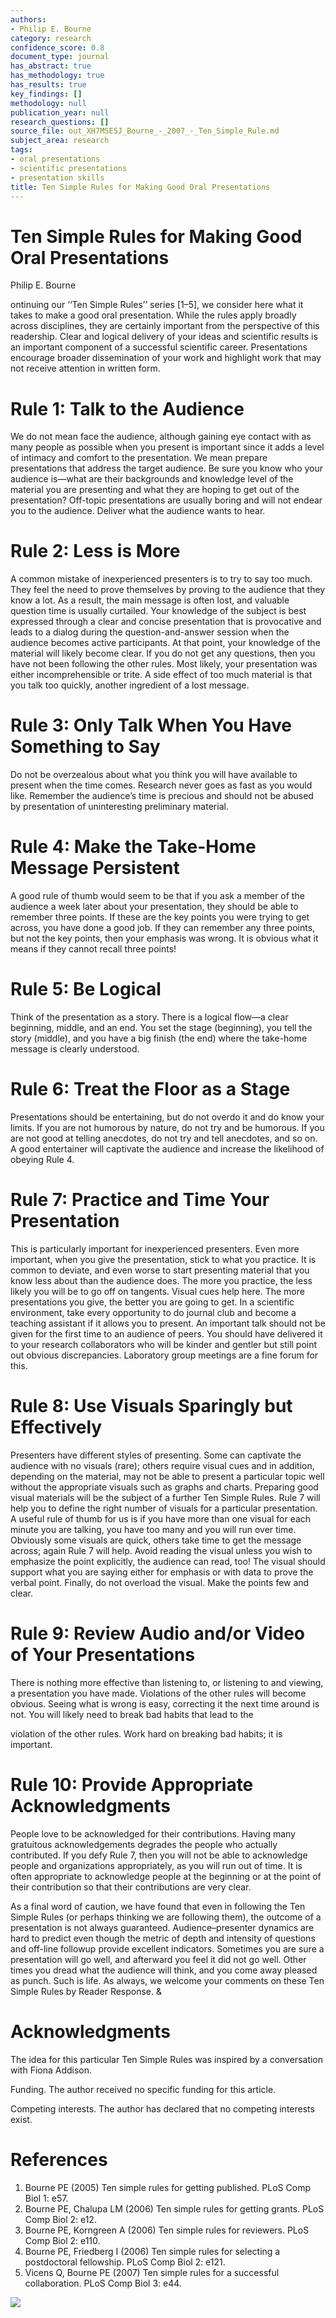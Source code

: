 ```yaml
---
authors:
- Philip E. Bourne
category: research
confidence_score: 0.8
document_type: journal
has_abstract: true
has_methodology: true
has_results: true
key_findings: []
methodology: null
publication_year: null
research_questions: []
source_file: out_XH7MSE5J_Bourne_-_2007_-_Ten_Simple_Rule.md
subject_area: research
tags:
- oral presentations
- scientific presentations
- presentation skills
title: Ten Simple Rules for Making Good Oral Presentations
---
```


# Ten Simple Rules for Making Good Oral Presentations

Philip E. Bourne

ontinuing our ‘‘Ten Simple Rules’’ series [1–5], we consider here what it takes to make a good oral presentation. While the rules apply broadly across disciplines, they are certainly important from the perspective of this readership. Clear and logical delivery of your ideas and scientific results is an important component of a successful scientific career. Presentations encourage broader dissemination of your work and highlight work that may not receive attention in written form.

# Rule 1: Talk to the Audience

We do not mean face the audience, although gaining eye contact with as many people as possible when you present is important since it adds a level of intimacy and comfort to the presentation. We mean prepare presentations that address the target audience. Be sure you know who your audience is—what are their backgrounds and knowledge level of the material you are presenting and what they are hoping to get out of the presentation? Off-topic presentations are usually boring and will not endear you to the audience. Deliver what the audience wants to hear.

# Rule 2: Less is More

A common mistake of inexperienced presenters is to try to say too much. They feel the need to prove themselves by proving to the audience that they know a lot. As a result, the main message is often lost, and valuable question time is usually curtailed. Your knowledge of the subject is best expressed through a clear and concise presentation that is provocative and leads to a dialog during the question-and-answer session when the audience becomes active participants. At that point, your knowledge of the material will likely become clear. If you do not get any questions, then you have not been following the other rules. Most likely, your presentation was either incomprehensible or trite. A side effect of too much material is that you talk too quickly, another ingredient of a lost message.

# Rule 3: Only Talk When You Have Something to Say

Do not be overzealous about what you think you will have available to present when the time comes. Research never goes as fast as you would like. Remember the audience’s time is precious and should not be abused by presentation of uninteresting preliminary material.

# Rule 4: Make the Take-Home Message Persistent

A good rule of thumb would seem to be that if you ask a member of the audience a week later about your presentation, they should be able to remember three points. If these are the key points you were trying to get across, you have done a good job. If they can remember any three points, but not the key points, then your emphasis was wrong. It is obvious what it means if they cannot recall three points!

# Rule 5: Be Logical

Think of the presentation as a story. There is a logical flow—a clear beginning, middle, and an end. You set the stage (beginning), you tell the story (middle), and you have a big finish (the end) where the take-home message is clearly understood.

# Rule 6: Treat the Floor as a Stage

Presentations should be entertaining, but do not overdo it and do know your limits. If you are not humorous by nature, do not try and be humorous. If you are not good at telling anecdotes, do not try and tell anecdotes, and so on. A good entertainer will captivate the audience and increase the likelihood of obeying Rule 4.

# Rule 7: Practice and Time Your Presentation

This is particularly important for inexperienced presenters. Even more important, when you give the presentation, stick to what you practice. It is common to deviate, and even worse to start presenting material that you know less about than the audience does. The more you practice, the less likely you will be to go off on tangents. Visual cues help here. The more presentations you give, the better you are going to get. In a scientific environment, take every opportunity to do journal club and become a teaching assistant if it allows you to present. An important talk should not be given for the first time to an audience of peers. You should have delivered it to your research collaborators who will be kinder and gentler but still point out obvious discrepancies. Laboratory group meetings are a fine forum for this.

# Rule 8: Use Visuals Sparingly but Effectively

Presenters have different styles of presenting. Some can captivate the audience with no visuals (rare); others require visual cues and in addition, depending on the material, may not be able to present a particular topic well without the appropriate visuals such as graphs and charts. Preparing good visual materials will be the subject of a further Ten Simple Rules. Rule 7 will help you to define the right number of visuals for a particular presentation. A useful rule of thumb for us is if you have more than one visual for each minute you are talking, you have too many and you will run over time. Obviously some visuals are quick, others take time to get the message across; again Rule 7 will help. Avoid reading the visual unless you wish to emphasize the point explicitly, the audience can read, too! The visual should support what you are saying either for emphasis or with data to prove the verbal point. Finally, do not overload the visual. Make the points few and clear.

# Rule 9: Review Audio and/or Video of Your Presentations

There is nothing more effective than listening to, or listening to and viewing, a presentation you have made. Violations of the other rules will become obvious. Seeing what is wrong is easy, correcting it the next time around is not. You will likely need to break bad habits that lead to the

violation of the other rules. Work hard on breaking bad habits; it is important.

# Rule 10: Provide Appropriate Acknowledgments

People love to be acknowledged for their contributions. Having many gratuitous acknowledgements degrades the people who actually contributed. If you defy Rule 7, then you will not be able to acknowledge people and organizations appropriately, as you will run out of time. It is often appropriate to acknowledge people at the beginning or at the point of their contribution so that their contributions are very clear.

As a final word of caution, we have found that even in following the Ten Simple Rules (or perhaps thinking we are following them), the outcome of a presentation is not always guaranteed. Audience–presenter dynamics are hard to predict even though the metric of depth and intensity of questions and off-line followup provide excellent indicators. Sometimes you are sure a presentation will go well, and afterward you feel it did not go well. Other times you dread what the audience will think, and you come away pleased as punch. Such is life. As always, we welcome your comments on these Ten Simple Rules by Reader Response. &

# Acknowledgments

The idea for this particular Ten Simple Rules was inspired by a conversation with Fiona Addison.

Funding. The author received no specific funding for this article.

Competing interests. The author has declared that no competing interests exist.

# References

1. Bourne PE (2005) Ten simple rules for getting published. PLoS Comp Biol 1: e57.   
2. Bourne PE, Chalupa LM (2006) Ten simple rules for getting grants. PLoS Comp Biol 2: e12.   
3. Bourne PE, Korngreen A (2006) Ten simple rules for reviewers. PLoS Comp Biol 2: e110.   
4. Bourne PE, Friedberg I (2006) Ten simple rules for selecting a postdoctoral fellowship. PLoS Comp Biol 2: e121.   
5. Vicens $\mathrm { Q } ,$ Bourne PE (2007) Ten simple rules for a successful collaboration. PLoS Comp Biol 3: e44.

![](img/6794d44233b9239edb21db7fbcae71c3a2bfeb9ce5a62e2ae41c42944f88ab9c.jpg)